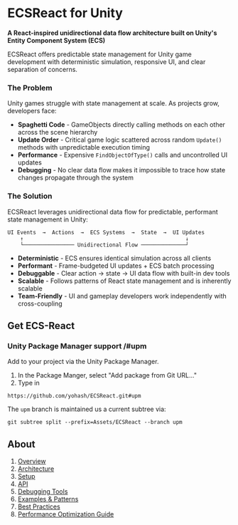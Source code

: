 # ECSReact for Unity

**A React-inspired unidirectional data flow architecture built on Unity's Entity Component System (ECS)**

ECSReact offers predictable state management for Unity game development with deterministic simulation, responsive UI, and clear separation of concerns.

### The Problem

Unity games struggle with state management at scale. As projects grow, developers face:

* **Spaghetti Code** - GameObjects directly calling methods on each other across the scene hierarchy
* **Update Order** - Critical game logic scattered across random `Update()` methods with unpredictable execution timing
* **Performance** - Expensive `FindObjectOfType()` calls and uncontrolled UI updates
* **Debugging** - No clear data flow makes it impossible to trace how state changes propagate through the system

### The Solution

ECSReact leverages unidirectional data flow for predictable, performant state management in Unity:

```
UI Events  →  Actions  →  ECS Systems  →  State  →  UI Updates
    ↑                                                   ↓
    └──────────────── Unidirectional Flow ──────────────┘
```

* **Deterministic** - ECS ensures identical simulation across all clients
* **Performant** - Frame-budgeted UI updates + ECS batch processing
* **Debuggable** - Clear action → state → UI data flow with built-in dev tools
* **Scalable** - Follows patterns of React state management and is inherently scalable
* **Team-Friendly** - UI and gameplay developers work independently with cross-coupling

## Get ECS-React

### Unity Package Manager support /#upm

Add to your project via the Unity Package Manager. 
1. In the Package Manger, select "Add package from Git URL..."
2. Type in
```
https://github.com/yohash/ECSReact.git#upm
```

The `upm` branch is maintained us a current subtree via:
```
git subtree split --prefix=Assets/ECSReact --branch upm
```

## About

1. [Overview](Documentation/Overview.md)
2. [Architecture](Documentation/Architecture.md)
3. [Setup](Documentation/Setup.md)
4. [API](Documentation/API.md)
5. [Debugging Tools](Documentation/Debugging.md)
6. [Examples & Patterns](Documentation/Examples.md)
7. [Best Practices](Documentation/BestPractices.md)
8. [Performance Optimization Guide](Documentation/Performance.md)
